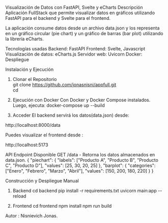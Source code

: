 Visualización de Datos con FastAPI, Svelte y eCharts
Descripción
Aplicación FullStack que permite visualizar datos en gráficos utilizando FastAPI para el backend y Svelte para el frontend.

La aplicación consume datos desde un archivo data.json y los representa en un gráfico circular (pie chart) y un gráfico de barras (bar plot) utilizando la librería eCharts.

Tecnologías usadas
Backend: FastAPI
Frontend: Svelte, Javascript
Visualización de datos: eCharts.js
Servidor web: Uvicorn
Docker: Despliegue

Instalación y Ejecución
1. Clonar el Repositorio <br>
git clone <https://github.com/jonasnisni/appfull.git> <br>
cd <proyectofull>

2. Ejecución con Docker
Con Docker y Docker Compose instalados. Luego, ejecuta:
docker-compose up --build

3. Acceder
El backend servirá los datos(data.json) desde:

http://localhost:8000/data

Puedes visualizar el frontend desde : 

http://localhost:5173

API
Endpoint Disponible
GET /data - Retorna los datos almacenados en data.json.
{
  "piechart": {
    "labels": ["Producto A", "Producto B", "Producto C", "Producto D"],
    "values": [25, 30, 20, 25]
  },
  "barplot": {
    "categories": ["Enero", "Febrero", "Marzo", "Abril"],
    "values": [150, 200, 180, 220]
  }
}

Construcción y Despliegue Manual

1. Backend
cd backend
pip install -r requirements.txt
uvicorn main:app --reload

3. Frontend
cd frontend
npm install
npm run build

Autor : Nisnievich Jonas. 


